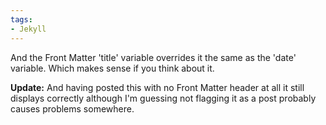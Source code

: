```yaml
---
tags: 
- Jekyll
---
```

And the Front Matter 'title' variable overrides it the same as the 'date' variable.
Which makes sense if you think about it.

**Update:** And having posted this with no Front Matter header at all it still displays correctly although I'm guessing not flagging it as a post probably causes problems somewhere.
